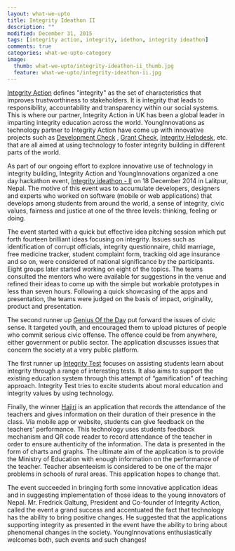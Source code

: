 ```yaml
---
layout: what-we-upto 
title: Integrity Ideathon II
description: ""
modified: December 31, 2015
tags: [integrity action, integrity, idethon, integrity ideathon]
comments: true
categories: what-we-upto-category
image:
  thumb: what-we-upto/integrity-ideathon-ii_thumb.jpg
  feature: what-we-upto/integrity-ideathon-ii.jpg
---
```


[Integrity Action](http://www.integrityaction.org/) defines "integrity" as the set of characteristics that improves trustworthiness to stakeholders. It is integrity that leads to responsibility, accountability and transparency within our social systems. This is where our partner, Integrity Action in UK has been a global leader in imparting integrity education across the world.  YoungInnovations as technology partner to Integrity Action have come up with innovative projects such as [Development Check](http://www.developmentcheck.org/) , [Grant Check](http://www.grantcheck.net), [Integrity Helpdesk](http://helpdesk.integrityaction.org/), etc. that are all aimed at using technology to foster integrity building in different parts of the world. 

As part of our ongoing effort to explore innovative use of technology in integrity building, Integrity Action and YoungInnovations organized a one day hackathon event, [Integrity ideathon - II](http://events.yipl.com.np/ideathon-2/) on 18 December 2014 in Lalitpur, Nepal. The motive of this event was to accumulate developers, designers and experts who worked on software (mobile or web applications) that develops among students from around the world, a sense of integrity, civic values, fairness and justice at one of the three levels: thinking, feeling or doing.

The event started with a quick but effective idea pitching session which put forth fourteen brilliant ideas focusing on integrity. Issues such as identification of corrupt officials, integrity questionnaire, child marriage, free medicine tracker, student complaint form, tracking old age insurance and so on, were considered of national significance by the participants. Eight groups later started working on eight of the topics. The teams consulted the mentors who were available for suggestions in the venue and refined their ideas to come up with the simple but workable prototypes in less than seven hours. Following a quick showcasing of the apps and presentation, the teams were judged on the basis of impact, originality, product and presentation. 

The second runner up [Genius Of the Day](https://ideathon2.hackpad.com/Genius-Of-the-Day-6RAVbQdeTOC) put forward the issues of civic sense. It targeted youth, and encouraged them to upload pictures of people who commit serious civic offense. The offence could be from anywhere, either government or public sector. The application discusses  issues that concern the society at a very public platform.  

The first runner up [Integrity Test](https://ideathon2.hackpad.com/Ngv0dt3GT44#Integrity-Test) focuses on assisting students learn about integrity through a range of interesting tests. It also aims to support the existing education system through this attempt of “gamification” of teaching approach. Integrity Test tries to excite students about moral education and integrity values by using technology.

Finally, the winner [Hajiri](https://ideathon2.hackpad.com/L5L3kiSJzrT#Hajiri) is an application that records the attendance of the teachers and gives information on their duration of their presence in the class. Via mobile app or website, students can give feedback on the teachers' performance. This technology uses students feedback mechanism and QR code reader to record attendance of the teacher in order to ensure authenticity of the information. The data is presented in the form of charts and graphs. The ultimate aim of the application is to provide the Ministry of Education with enough information on the performance of the teacher. Teacher absenteeism is considered to be one of the major problems in schools of rural areas. This application hopes to change that.

The event succeeded in bringing forth some innovative application ideas and in suggesting implementation of those ideas to the young innovators of Nepal. Mr. Fredrick Galtung, President and Co-founder of Integrity Action, called the event a grand success and accentuated the fact that technology has the ability to bring positive changes. He suggested that the applications supporting integrity as presented in the event have the ability to bring about phenomenal changes in the society. YoungInnovations enthusiastically welcomes both, such events and such changes!